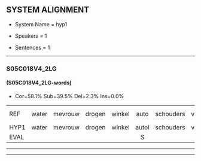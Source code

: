 
## SYSTEM ALIGNMENT

- System Name = hyp1

- Speakers = 1

- Sentences = 1

---

### S05C018V4_2LG

#### (S05C018V4_2LG-words)

- Cor=58.1%	Sub=39.5%	Del=2.3%	Ins=0.0%

|  |  |  |  |  |  |  |  |  |  |  |  |  |  |  |  |  |  |  |  |  |  |  |  |  |  |  |  |  |  |  |  |  |  |  |  |  |  |  |  |  |  |  |  |
|:--- |:---:|:---:|:---:|:---:|:---:|:---:|:---:|:---:|:---:|:---:|:---:|:---:|:---:|:---:|:---:|:---:|:---:|:---:|:---:|:---:|:---:|:---:|:---:|:---:|:---:|:---:|:---:|:---:|:---:|:---:|:---:|:---:|:---:|:---:|:---:|:---:|:---:|:---:|:---:|:---:|:---:|:---:|:---:|
| REF | water | mevrouw | drogen | winkel | auto | schouders | verhaal | koning | moeilijk*(moeilijke) | speelplaats | drinken | hoofdpijn | regen | vliegtuig | stoppen | opnieuw | * | gooien | sneeuwen | moeder | * | liedje*(liedjes) | potlood | fietsbel | vinger | dichtbij | meisje | chauffeur | muziek | * | waarom | scheuren | lawaai | zwemmen | vuurwerk | appel | cola | kussen | eerste | circus | kleuren | voetbal | vlinder*(vinger) |
| HYP1 | water | mevrouw | drogen | winkel | autol | schouders | verhaal | kooning | moeilijke | seelplaats | drinken | hoofdpijn | regen | vliegtuig | stoppen | opnieuw |  | goegooien | sneeuwen | moeder | lie | liedjes | potloot | fietsbil | vinger | dichtbij | meisje | softer | muziek | da | waarom | schuren | lawai | zwemmen | vuurwerk | apel | cola | kussen | eerste | sesus | kleuren | voetbouw | vinger |
| EVAL |  |  |  |  | S |  |  | S | S | S |  |  |  |  |  |  | D | S |  |  | S | S | S | S |  |  |  | S |  | S |  | S | S |  |  | S |  |  |  | S |  | S | S |
---

---
